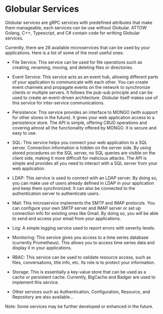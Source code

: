 # Globular Services
Globular services are gRPC services with predefined attributes that make them manageable, each services can be use without Globular. ATTOW Golang, C++, Typescript, and C# contain code for writting Globular services. 

Currently, there are 28 available microservices that can be used by your applications. Here is a list of some of the most useful ones:

* File Service: This service can be used for file operations such as creating, renaming, moving, and deleting files or directories.

* Event Service: This service acts as an event hub, allowing different parts of your application to communicate with each other. You can create event channels and propagate events on the network to synchronize clients or multiple servers. It follows the pub-sub principle and can be used to create an event-driven architecture. Globular itself makes use of this service for inter-service communications.

* Persistence: This service provides an interface to MONGO (with support for other stores in the future). It gives your web application access to a persistence store. The API is simple, offering CRUD operations and covering almost all the functionality offered by MONGO. It is secure and easy to use.

* SQL: This service helps you connect your web application to a SQL server. Connection information is hidden on the server side. By using stored procedures on the SQL server, no SQL queries are visible on the client side, making it more difficult for malicious attacks. The API is simple and provides all you need to interact with a SQL server from your web application.

* LDAP: This service is used to connect with an LDAP server. By doing so, you can make use of users already defined in LDAP in your application and keep them synchronized. It can also be connected to the authentication server to authenticate users.

* Mail: This microservice implements the SMTP and IMAP protocols. You can configure your own SMTP server and IMAP server or set up connection info for existing ones like Gmail. By doing so, you will be able to send and access your email from your applications.

* Log: A simple logging service used to report errors with severity levels.

* Monitoring: This service gives you access to a time series database (currently Prometheus). This allows you to access time series data and display it in your applications.

* RBAC: This service can be used to validate resource access, such as files, conversations, title info, etc. Its role is to protect your information.

* Storage: This is essentially a key-value store that can be used as a cache or persistent cache. Currently, BigCache and Badger are used to implement this service.

* Other services such as Authentication, Configuration, Resource, and Repository are also available...

Note: Some services may be further developed or enhanced in the future.

